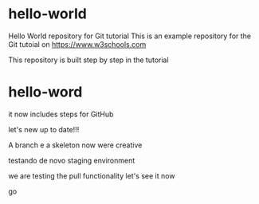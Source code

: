 # hello-world
Hello World repository for Git tutorial
This is an example repository for the Git tutoial on https://www.w3schools.com

This repository is built step by step in the tutorial
# hello-word


it now includes steps for GitHub

let's new up to date!!!

A branch e a skeleton now were creative

testando de novo staging environment 

we are testing the pull functionality 
let's see it now

go 
